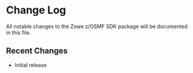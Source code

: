 # Change Log

All notable changes to the Zowe z/OSMF SDK package will be documented in this file.

## Recent Changes

- Initial release
